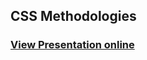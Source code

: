 ## CSS Methodologies
### [View Presentation online](https://rawgit.com/TelerikAcademy/Slice-and-Dice/master/04.%20CSS-Methodologies/slides/index.html)
